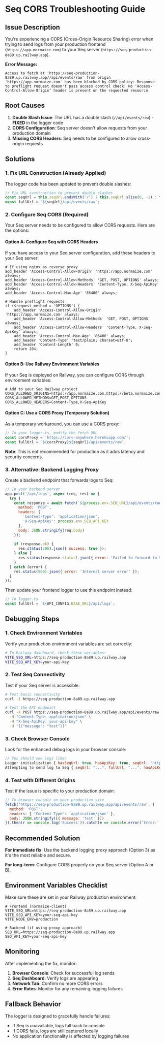 # Seq CORS Troubleshooting Guide

## Issue Description

You're experiencing a CORS (Cross-Origin Resource Sharing) error when trying to send logs from your production frontend (`https://app.normaize.com`) to your Seq server (`https://seq-production-8a89.up.railway.app`).

**Error Message:**
```
Access to fetch at 'https://seq-production-8a89.up.railway.app//api/events/raw' from origin 'https://app.normaize.com' has been blocked by CORS policy: Response to preflight request doesn't pass access control check: No 'Access-Control-Allow-Origin' header is present on the requested resource.
```

## Root Causes

1. **Double Slash Issue**: The URL has a double slash (`//api/events/raw`) - **FIXED** in the logger code
2. **CORS Configuration**: Seq server doesn't allow requests from your production domain
3. **Missing CORS Headers**: Seq needs to be configured to allow cross-origin requests

## Solutions

### 1. Fix URL Construction (Already Applied)

The logger code has been updated to prevent double slashes:

```typescript
// Fix URL construction to prevent double slashes
const seqUrl = this.seqUrl.endsWith('/') ? this.seqUrl.slice(0, -1) : this.seqUrl;
const fullUrl = `${seqUrl}/api/events/raw`;
```

### 2. Configure Seq CORS (Required)

Your Seq server needs to be configured to allow CORS requests. Here are the options:

#### Option A: Configure Seq with CORS Headers

If you have access to your Seq server configuration, add these headers to your Seq server:

```nginx
# If using nginx as reverse proxy
add_header 'Access-Control-Allow-Origin' 'https://app.normaize.com' always;
add_header 'Access-Control-Allow-Methods' 'GET, POST, OPTIONS' always;
add_header 'Access-Control-Allow-Headers' 'Content-Type, X-Seq-ApiKey' always;
add_header 'Access-Control-Max-Age' '86400' always;

# Handle preflight requests
if ($request_method = 'OPTIONS') {
    add_header 'Access-Control-Allow-Origin' 'https://app.normaize.com' always;
    add_header 'Access-Control-Allow-Methods' 'GET, POST, OPTIONS' always;
    add_header 'Access-Control-Allow-Headers' 'Content-Type, X-Seq-ApiKey' always;
    add_header 'Access-Control-Max-Age' '86400' always;
    add_header 'Content-Type' 'text/plain; charset=utf-8';
    add_header 'Content-Length' 0;
    return 204;
}
```

#### Option B: Use Railway Environment Variables

If your Seq is deployed on Railway, you can configure CORS through environment variables:

```env
# Add to your Seq Railway project
CORS_ALLOWED_ORIGINS=https://app.normaize.com,https://beta.normaize.com
CORS_ALLOWED_METHODS=GET,POST,OPTIONS
CORS_ALLOWED_HEADERS=Content-Type,X-Seq-ApiKey
```

#### Option C: Use a CORS Proxy (Temporary Solution)

As a temporary workaround, you can use a CORS proxy:

```typescript
// In your logger.ts, modify the fetch URL
const corsProxy = 'https://cors-anywhere.herokuapp.com/';
const fullUrl = `${corsProxy}${seqUrl}/api/events/raw`;
```

**Note**: This is not recommended for production as it adds latency and security concerns.

### 3. Alternative: Backend Logging Proxy

Create a backend endpoint that forwards logs to Seq:

```javascript
// In your backend server
app.post('/api/logs', async (req, res) => {
  try {
    const response = await fetch(`${process.env.SEQ_URL}/api/events/raw`, {
      method: 'POST',
      headers: {
        'Content-Type': 'application/json',
        'X-Seq-ApiKey': process.env.SEQ_API_KEY
      },
      body: JSON.stringify(req.body)
    });
    
    if (response.ok) {
      res.status(200).json({ success: true });
    } else {
      res.status(response.status).json({ error: 'Failed to forward to Seq' });
    }
  } catch (error) {
    res.status(500).json({ error: 'Internal server error' });
  }
});
```

Then update your frontend logger to use this endpoint instead:

```typescript
// In logger.ts
const fullUrl = `${API_CONFIG.BASE_URL}/api/logs`;
```

## Debugging Steps

### 1. Check Environment Variables

Verify your production environment variables are set correctly:

```bash
# In Railway dashboard, check these variables:
VITE_SEQ_URL=https://seq-production-8a89.up.railway.app
VITE_SEQ_API_KEY=your-api-key
```

### 2. Test Seq Connectivity

Test if your Seq server is accessible:

```bash
# Test basic connectivity
curl -I https://seq-production-8a89.up.railway.app

# Test the API endpoint
curl -X POST https://seq-production-8a89.up.railway.app/api/events/raw \
  -H "Content-Type: application/json" \
  -H "X-Seq-ApiKey: your-api-key" \
  -d '[{"message": "test"}]'
```

### 3. Check Browser Console

Look for the enhanced debug logs in your browser console:

```javascript
// You should see logs like:
Logger initialization { hasSeqUrl: true, hasApiKey: true, seqUrl: "https://seq-production-8a89.up.railway.app", ... }
Attempting to send log to Seq { seqUrl: "...", fullUrl: "...", hasApiKey: true, origin: "https://app.normaize.com" }
```

### 4. Test with Different Origins

Test if the issue is specific to your production domain:

```javascript
// In browser console on your production site
fetch('https://seq-production-8a89.up.railway.app/api/events/raw', {
  method: 'POST',
  headers: { 'Content-Type': 'application/json' },
  body: JSON.stringify([{ message: 'test' }])
}).then(r => console.log('Success')).catch(e => console.error('Error:', e));
```

## Recommended Solution

**For immediate fix**: Use the backend logging proxy approach (Option 3) as it's the most reliable and secure.

**For long-term**: Configure CORS properly on your Seq server (Option A or B).

## Environment Variables Checklist

Make sure these are set in your Railway production environment:

```env
# Frontend (normaize-client)
VITE_SEQ_URL=https://seq-production-8a89.up.railway.app
VITE_SEQ_API_KEY=your-seq-api-key
VITE_NODE_ENV=production

# Backend (if using proxy approach)
SEQ_URL=https://seq-production-8a89.up.railway.app
SEQ_API_KEY=your-seq-api-key
```

## Monitoring

After implementing the fix, monitor:

1. **Browser Console**: Check for successful log sends
2. **Seq Dashboard**: Verify logs are appearing
3. **Network Tab**: Confirm no more CORS errors
4. **Error Rates**: Monitor for any remaining logging failures

## Fallback Behavior

The logger is designed to gracefully handle failures:

- If Seq is unavailable, logs fall back to console
- If CORS fails, logs are still captured locally
- No application functionality is affected by logging failures 